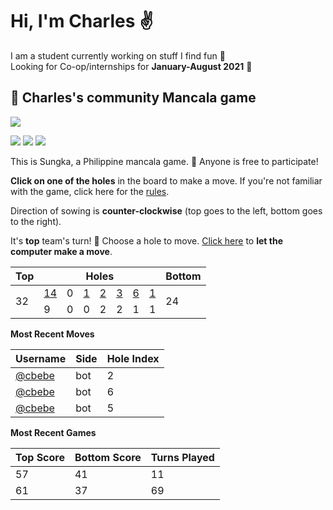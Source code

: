# Hi, I'm Charles :v:

I am a student currently working on stuff I find fun :octopus:  
Looking for Co-op/internships for **January-August 2021** :briefcase:

## :shell: Charles's community Mancala game

![](https://github.com/cbebe/cbebe/blob/master/sungka.png)

![](https://img.shields.io/badge/Total%20moves%20played-136-blue)
![](https://img.shields.io/badge/Number%20of%20players-3-red)
![](https://img.shields.io/badge/Games%20completed-3-green)

This is Sungka, a Philippine mancala game. :wave: Anyone is free to participate!

**Click on one of the holes** in the board to make a move. If you're not familiar with the game, click here for the [rules](https://mancala.fandom.com/wiki/Sungka#Rules).

Direction of sowing is **counter-clockwise** (top goes to the left, bottom goes to the right).

It's **top** team's turn! :muscle: Choose a hole to move. <a href="https://github.com/cbebe/cbebe/issues/new?title=sungka%7Cai&body=Just%20push%20%27Submit%20new%20issue%27%20without%20changing%20the%20title%20to%20let%20the%20AI%20play%20for%20a%20turn.">Click here</a> to **let the computer make a move**.

<table>
<thead>
<tr>
<th>Top</th>
<th colspan=7>Holes</th>
<th>Bottom</th>
</tr>
</thead>
<tbody>
<tr><td rowspan=2>32</td>

<td><a href="https://github.com/cbebe/cbebe/issues/new?title=sungka%7Ctop%7C6&body=Just%20push%20%27Submit%20new%20issue%27%20without%20changing%20the%20title.%20Please%20wait%2030%20seconds%20to%20check%20if%20you%20have%20an%20extra%20move%20or%20let%20someone%20else%20play%20the%20turn.">14</a></td>
<td>0</td>
<td><a href="https://github.com/cbebe/cbebe/issues/new?title=sungka%7Ctop%7C4&body=Just%20push%20%27Submit%20new%20issue%27%20without%20changing%20the%20title.%20Please%20wait%2030%20seconds%20to%20check%20if%20you%20have%20an%20extra%20move%20or%20let%20someone%20else%20play%20the%20turn.">1</a></td>
<td><a href="https://github.com/cbebe/cbebe/issues/new?title=sungka%7Ctop%7C3&body=Just%20push%20%27Submit%20new%20issue%27%20without%20changing%20the%20title.%20Please%20wait%2030%20seconds%20to%20check%20if%20you%20have%20an%20extra%20move%20or%20let%20someone%20else%20play%20the%20turn.">2</a></td>
<td><a href="https://github.com/cbebe/cbebe/issues/new?title=sungka%7Ctop%7C2&body=Just%20push%20%27Submit%20new%20issue%27%20without%20changing%20the%20title.%20Please%20wait%2030%20seconds%20to%20check%20if%20you%20have%20an%20extra%20move%20or%20let%20someone%20else%20play%20the%20turn.">3</a></td>
<td><a href="https://github.com/cbebe/cbebe/issues/new?title=sungka%7Ctop%7C1&body=Just%20push%20%27Submit%20new%20issue%27%20without%20changing%20the%20title.%20Please%20wait%2030%20seconds%20to%20check%20if%20you%20have%20an%20extra%20move%20or%20let%20someone%20else%20play%20the%20turn.">6</a></td>
<td><a href="https://github.com/cbebe/cbebe/issues/new?title=sungka%7Ctop%7C0&body=Just%20push%20%27Submit%20new%20issue%27%20without%20changing%20the%20title.%20Please%20wait%2030%20seconds%20to%20check%20if%20you%20have%20an%20extra%20move%20or%20let%20someone%20else%20play%20the%20turn.">1</a></td>
<td rowspan=2>24</td>
</tr>
<tr>
<td>9</td>
<td>0</td>
<td>0</td>
<td>2</td>
<td>2</td>
<td>1</td>
<td>1</td>
</tr>
<tbody>
</table>

**Most Recent Moves**

|Username|Side|Hole Index|
|-|-|-|
|[@cbebe](https://github.com/cbebe)|bot|2|
|[@cbebe](https://github.com/cbebe)|bot|6|
|[@cbebe](https://github.com/cbebe)|bot|5|

**Most Recent Games**

|Top Score|Bottom Score|Turns Played|
|-|-|-|
|57|41|11|
|61|37|69|